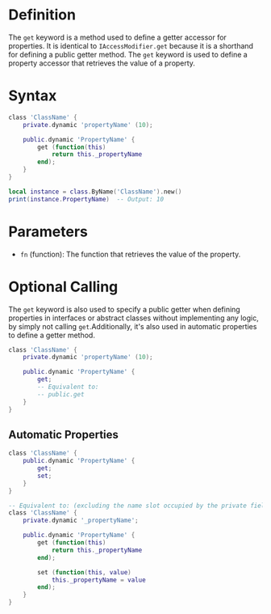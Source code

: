 # Definition
The `get` keyword is a method used to define a getter accessor for properties. It is identical to `IAccessModifier.get` because it is a shorthand for defining a public getter method. The `get` keyword is used to define a property accessor that retrieves the value of a property.

# Syntax

```lua
class 'ClassName' {
    private.dynamic 'propertyName' (10);

    public.dynamic 'PropertyName' {
        get (function(this)
            return this._propertyName
        end);
    }
}

local instance = class.ByName('ClassName').new()
print(instance.PropertyName)  -- Output: 10
```

# Parameters
- `fn` (function): The function that retrieves the value of the property.

# Optional Calling
The `get` keyword is also used to specify a public getter when defining properties in interfaces or abstract classes without implementing any logic, by simply not calling `get`.Additionally, it's also used in automatic properties to define a getter method.

```lua
class 'ClassName' {
    private.dynamic 'propertyName' (10);

    public.dynamic 'PropertyName' {
        get;
        -- Equivalent to:
        -- public.get
    }
}
```

## Automatic Properties
```lua
class 'ClassName' {
    public.dynamic 'PropertyName' {
        get;
        set;
    }
}

-- Equivalent to: (excluding the name slot occupied by the private field)
class 'ClassName' {
    private.dynamic '_propertyName';

    public.dynamic 'PropertyName' {
        get (function(this)
            return this._propertyName
        end);

        set (function(this, value)
            this._propertyName = value
        end);
    }
}
```